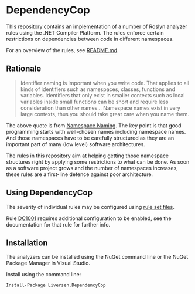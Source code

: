 # DependencyCop

This repository contains an implementation of a number of Roslyn analyzer rules using the .NET Compiler Platform. The rules enforce certain restrictions on dependencies between code in different namespaces.

For an overview of the rules, see [README.md](./Liversen.DependencyCop/README.md).

## Rationale

> Identifier naming is important when you write code. That applies to all kinds of identifiers such as namespaces, classes, functions and variables. Identifiers that only exist in smaller contexts such as local variables inside small functions can be short and require less consideration than other names... Namespace names exist in very large contexts, thus you should take great care when you name them.

The above quote is from [Namespace Naming](https://www.linkedin.com/pulse/namespace-naming-lars-iversen/). The key point is that good programming starts with well-chosen names including namespace names. And those namespaces have to be carefully structured as they are an important part of many (low level) software architectures.

The rules in this repository aim at helping getting those namespace structures right by applying some restrictions to what can be done. As soon as a software project grows and the number of namespaces increases, these rules are a first-line defence against poor architecture. 

## Using DependencyCop

The severity of individual rules may be configured using [rule set files](https://docs.microsoft.com/en-us/visualstudio/code-quality/using-rule-sets-to-group-code-analysis-rules).

Rule [DC1001](https://github.com/larsiver/DependencyCop/blob/main/Liversen.DependencyCop/Documentation/DC1001.md) requires additional configuration to be enabled, see the documentation for that rule for further info.

## Installation

The analyzers can be installed using the NuGet command line or the NuGet Package Manager in Visual Studio.

Install using the command line:

    Install-Package Liversen.DependencyCop